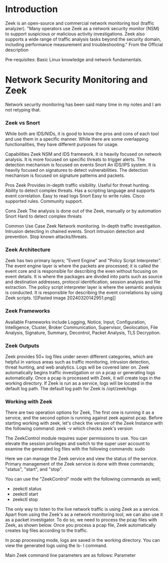 # Introduction
Zeek is an open-source and commercial network monitoring tool (traffic analyzer). "Many operators use Zeek as a network security monitor (NSM) to support suspicious or malicious activity investigations. Zeek also supports a wide range of traffic analysis tasks beyond the security domain, including performance measurement and troubleshooting." From the Official description 

Pre-requisites: Basic Linux knowledge and network fundamentals. 

# Network Security Monitoring and Zeek

Network security monitoring has been said many time in my notes and I am not retyping that. 

<h3> Zeek vs Snort </h3>
While both are IDS/NIDs, it is good to know the pros and cons of each tool and use them in a specific manner. While there are some overlapping functionalities, they have different purposes for usage. 

Capabilities
	Zeek
		NSM and IDS framework. It is heavily focused on network analysis. It is more focused on specific threats to trigger alerts. The detection mechanism is focused on events
	Snort
		An IDS/IPS system. It is heavily focused on signatures to detect vulnerabilities. The detection mechanism is focused on signature patterns and packets.

Pros
	Zeek
		Provides in-depth traffic visibility. Useful for threat hunting. Ability to detect complex threats. Has a scripting language and supports event correlation. Easy to read logs 
	Snort
		Easy to write rules. Cisco supported rules. Community support.

Cons
	Zeek
		The analysis is done out of the Zeek, manually or by automation
	Snort
		Hard to detect complex threats

Common Use Case
	Zeek
		Network monitoring. In-depth traffic investigation. Intrusion detecting in chained events.
	Snort 
		Intrusion detection and prevention. Stop known attacks/threats. 

<h3> Zeek Architecture </h3>
Zeek has two primary layers; "Event Engine" and "Policy Script Interpreter". The event engine layer is where the packets are processed; it is called the event core and is responsible for describing the even without focusing on event details. It is where the packages are divided into parts such as source and destination addresses, protocol identification, session analysis and file extraction. The policy script interpreter layer is where the semantic analysis is conducted. It is responsible for describing the event correlations by using Zeek scripts.
![[Pasted image 20240320142951.png]]

<h3> Zeek Frameworks </h3>
Available Frameworks include Logging, Notice, Input, Configuration, Intelligence, Cluster, Broker Communication, Supervisor, Geolocation, File Analysis, Signature, Summary, Decontrol, Packet Analysis, TLS Decryption. 

<h3> Zeek Outputs </h3>
Zeek provides 50+ log files under seven different categories, which are helpful in various areas such as traffic monitoring, intrusion detection, threat hunting, and web analytics. 
Logs will be covered later on. Zeek automatically begins traffic investigation or on a pcap or generating logs automatically. Once a pcap is processed with Zeek, it will create logs in the working directory. If Zeek is run as a service, logs will be located in the default log path. The default log path for Zeek is /opt/zeek/logs

<h3> Working with Zeek </h3>
There are two operation options for Zeek, The first one is running it as a service, and the second option is running against zeek against pcap. Before starting working with zeek, let's check the version of the Zeek Instance with the following command: zeek -v which checks zeek's version

The ZeekControl module requires super permissions to use. You can elevate the session privileges and switch to the super user account to examine the generated log files with the following commands: sudo 

Here we can manage the Zeek service and view the status of the service. Primary management of the Zeek service is done with three commands; "status", "start", and "stop".

You can use the "ZeekControl" mode with the following commands as well;
- zeekctl status
- zeekctl start
- zeekctl stop

The only way to listen to the live network traffic is using Zeek as a service. Apart from using the Zeek's as a network monitoring tool, we can also use it as a packet investigator. To do so, we need to process the pcap files with Zeek, as shown below. Once you process a pcap file, Zeek automatically creates log files according to the traffic.

In pcap processing mode, logs are saved in the working directory. You can view the generated logs using the ls- l command. 

Main Zeek command line parameters are as follows:
Parameter